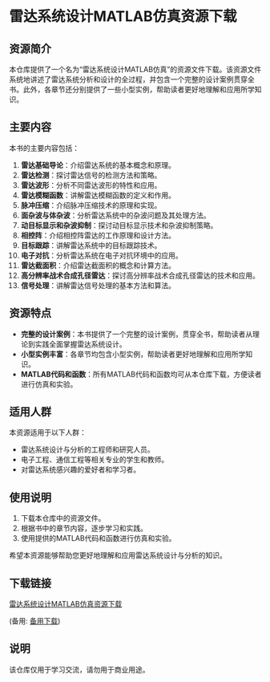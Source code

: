 # 雷达系统设计MATLAB仿真资源下载

## 资源简介

本仓库提供了一个名为“雷达系统设计MATLAB仿真”的资源文件下载。该资源文件系统地讲述了雷达系统分析和设计的全过程，并包含一个完整的设计案例贯穿全书。此外，各章节还分别提供了一些小型实例，帮助读者更好地理解和应用所学知识。

## 主要内容

本书的主要内容包括：

1. **雷达基础导论**：介绍雷达系统的基本概念和原理。
2. **雷达检测**：探讨雷达信号的检测方法和策略。
3. **雷达波形**：分析不同雷达波形的特性和应用。
4. **雷达模糊函数**：讲解雷达模糊函数的定义和作用。
5. **脉冲压缩**：介绍脉冲压缩技术的原理和实现。
6. **面杂波与体杂波**：分析雷达系统中的杂波问题及其处理方法。
7. **动目标显示和杂波抑制**：探讨动目标显示技术和杂波抑制策略。
8. **相控阵**：介绍相控阵雷达的工作原理和设计方法。
9. **目标跟踪**：讲解雷达系统中的目标跟踪技术。
10. **电子对抗**：分析雷达系统在电子对抗环境中的应用。
11. **雷达截面积**：介绍雷达截面积的概念和计算方法。
12. **高分辨率战术合成孔径雷达**：探讨高分辨率战术合成孔径雷达的技术和应用。
13. **信号处理**：讲解雷达信号处理的基本方法和算法。

## 资源特点

- **完整的设计案例**：本书提供了一个完整的设计案例，贯穿全书，帮助读者从理论到实践全面掌握雷达系统设计。
- **小型实例丰富**：各章节均包含小型实例，帮助读者更好地理解和应用所学知识。
- **MATLAB代码和函数**：所有MATLAB代码和函数均可从本仓库下载，方便读者进行仿真和实验。

## 适用人群

本资源适用于以下人群：

- 雷达系统设计与分析的工程师和研究人员。
- 电子工程、通信工程等相关专业的学生和教师。
- 对雷达系统感兴趣的爱好者和学习者。

## 使用说明

1. 下载本仓库中的资源文件。
2. 根据书中的章节内容，逐步学习和实践。
3. 使用提供的MATLAB代码和函数进行仿真和实验。

希望本资源能够帮助您更好地理解和应用雷达系统设计与分析的知识。

## 下载链接
[雷达系统设计MATLAB仿真资源下载](https://pan.quark.cn/s/5432cd83b9b7) 

(备用: [备用下载](https://pan.baidu.com/s/13lHko29KVuiYDuojAJrkPQ?pwd=1234))

## 说明

该仓库仅用于学习交流，请勿用于商业用途。
